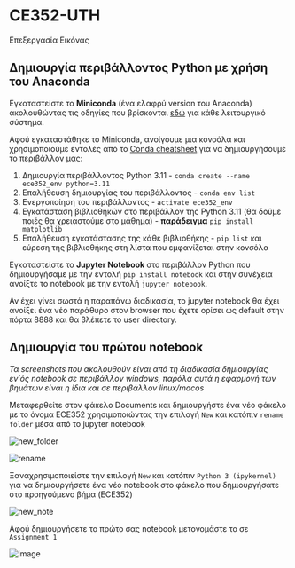 # CE352-UTH
Επεξεργασία Εικόνας


## Δημιουργία περιβάλλοντος Python με χρήση του Anaconda
Εγκαταστείστε το **Miniconda** (ένα ελαφρύ version του Anaconda) ακολουθώντας τις οδηγίες που βρίσκονται [εδώ](https://docs.conda.io/projects/conda/en/latest/user-guide/install/index.html) για κάθε λειτουργικό σύστημα.

Αφού εγκαταστάθηκε το Miniconda, ανοίγουμε μια κονσόλα και χρησιμοποιούμε εντολές από το [Conda cheatsheet](https://docs.conda.io/projects/conda/en/4.6.0/_downloads/52a95608c49671267e40c689e0bc00ca/conda-cheatsheet.pdf) για να δημιουργήσουμε το περιβάλλον μας:

1) Δημιουργία περιβάλλοντος Python 3.11 - `conda create --name ece352_env python=3.11`
2) Επαλήθευση δημιουργίας του περιβάλλοντος - `conda env list`
3) Ενεργοποίηση του περιβάλλοντος - `activate ece352_env`
4) Εγκατάσταση βιβλιοθηκών στο περιβάλλον της Python 3.11 (θα δούμε ποιές θα χρειαστούμε στο μάθημα) - **παράδειγμα** `pip install matplotlib`
5) Επαλήθευση εγκατάστασης της κάθε βιβλιοθήκης - `pip list` και εύρεση της βιβλιοθήκης στη λίστα που εμφανίζεται στην κονσόλα

Εγκαταστείστε το **Jupyter Notebook** στο περιβάλλον Python που δημιουργήσαμε με την εντολή `pip install notebook` και στην συνέχεια ανοίξτε το notebook με την εντολή `jupyter notebook`.

Αν έχει γίνει σωστά η παραπάνω διαδικασία, το jupyter notebook θα έχει ανοίξει ένα νέο παράθυρο στον browser που έχετε ορίσει ως default στην πόρτα 8888 και θα βλέπετε το user directory.

## Δημιουργία του πρώτου notebook
*Τα screenshots που ακολουθούν είναι από τη διαδικασία δημιουργίας εν΄ός notebook σε περιβάλλον windows, παρόλα αυτά η εφαρμογή των βημάτων είναι η ίδια και σε περιβάλλον linux/macos*

Μεταφερθείτε στον φάκελο Documents και δημιουργήστε ένα νέο φάκελο με το όνομα ECE352 χρησιμοποιώντας την επιλογή `New` και κατόπιν `rename folder` μέσα από το jupyter notebook

![new_folder](https://user-images.githubusercontent.com/1241918/224563797-fa442834-29b8-456a-b886-5e3a12149868.png)

![rename](https://user-images.githubusercontent.com/1241918/224563893-d45a3479-6da8-4ce3-a84d-380226770514.png)

Ξαναχρησιμοποιείστε την επιλογή `New` και κατόπιν `Python 3 (ipykernel)` για να δημιουργήσετε ένα νέο notebook στο φάκελο που δημιουργήσατε στο προηγούμενο βήμα (ECE352)

![new_note](https://user-images.githubusercontent.com/1241918/224564045-70cf9333-22da-41ec-8594-304f13e71a0b.png)

Αφού δημιουργήσετε το πρώτο σας notebook μετονομάστε το σε `Assignment 1`

![image](https://user-images.githubusercontent.com/1241918/224564475-eb19f057-2f40-4154-b338-af1ea7a13619.png)

